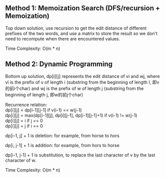 ## Method 1: Memoization Search (DFS/recursion + Memoization)

Top down solution, use recursion to get the edit distance of different prefixes of the two words, and use a matrix to store the result so we don't need to recompute when there are encountered values. </br>

Time Complexity: O(m * n)


## Method 2: Dynamic Programming

Bottom up solution, dp[i][j] represents the edit distance of vi and wj, where vi is the prefix of v of length i (substring from the beginning of length I, 即v的前i个char) and wj is the prefix of w of length j (substring from the beginning of length j, 即w的前j个char)
 </br>

Recurrence relation: </br>
dp[i][j] = dp[i-1][j-1] if v(i-1) == w(j-1) </br>
dp[i][j] = max(dp[i-1][j], dp[i][j-1], dp[i-1][j-1]+1) if v(i-1) != w(j-1) </br>
dp[i][j] = i if j == 0 </br>
dp[i][j] = j if i == 0 </br>

dp[i-1, j] + 1 is deletion:
for example, from horse to hors

dp[i, j-1] + 1 is addition: 
for example, from hors to horse

dp[i-1, j-1] + 1 is substitution, to replace the last character of v by the last character of w.


Time Complexity: O(m * n)

